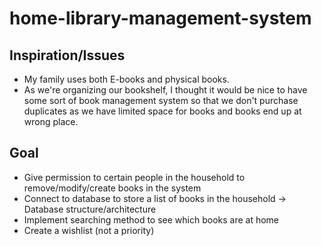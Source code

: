 # home-library-management-system

## Inspiration/Issues
- My family uses both E-books and physical books. 
- As we're organizing our bookshelf, I thought it would be nice to have some sort of book management system so that we don't purchase duplicates as we have limited space for books and books end up at wrong place.

## Goal
- Give permission to certain people in the household to remove/modify/create books in the system
- Connect to database to store a list of books in the household -> Database structure/architecture
- Implement searching method to see which books are at home
- Create a wishlist (not a priority)
